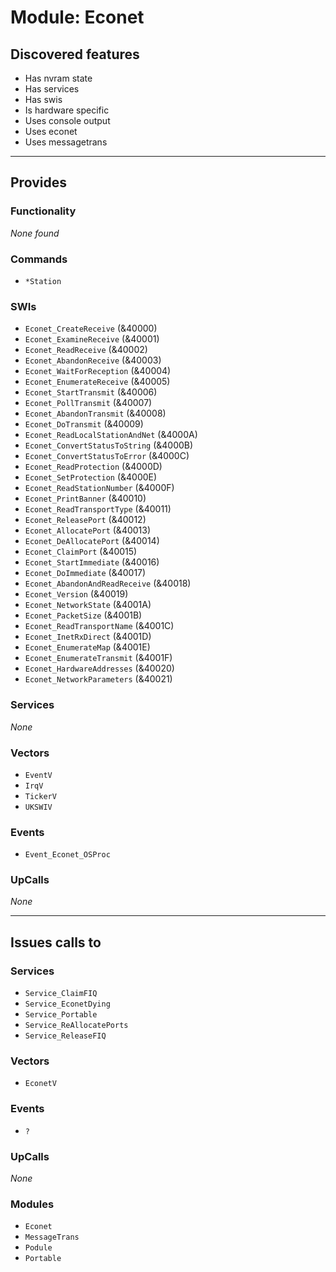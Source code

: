 # Module: Econet

## Discovered features


* Has nvram state
* Has services
* Has swis
* Is hardware specific
* Uses console output
* Uses econet
* Uses messagetrans

---

## Provides

### Functionality


*None found*

### Commands


* `*Station`


### SWIs


* `Econet_CreateReceive` (&40000)
* `Econet_ExamineReceive` (&40001)
* `Econet_ReadReceive` (&40002)
* `Econet_AbandonReceive` (&40003)
* `Econet_WaitForReception` (&40004)
* `Econet_EnumerateReceive` (&40005)
* `Econet_StartTransmit` (&40006)
* `Econet_PollTransmit` (&40007)
* `Econet_AbandonTransmit` (&40008)
* `Econet_DoTransmit` (&40009)
* `Econet_ReadLocalStationAndNet` (&4000A)
* `Econet_ConvertStatusToString` (&4000B)
* `Econet_ConvertStatusToError` (&4000C)
* `Econet_ReadProtection` (&4000D)
* `Econet_SetProtection` (&4000E)
* `Econet_ReadStationNumber` (&4000F)
* `Econet_PrintBanner` (&40010)
* `Econet_ReadTransportType` (&40011)
* `Econet_ReleasePort` (&40012)
* `Econet_AllocatePort` (&40013)
* `Econet_DeAllocatePort` (&40014)
* `Econet_ClaimPort` (&40015)
* `Econet_StartImmediate` (&40016)
* `Econet_DoImmediate` (&40017)
* `Econet_AbandonAndReadReceive` (&40018)
* `Econet_Version` (&40019)
* `Econet_NetworkState` (&4001A)
* `Econet_PacketSize` (&4001B)
* `Econet_ReadTransportName` (&4001C)
* `Econet_InetRxDirect` (&4001D)
* `Econet_EnumerateMap` (&4001E)
* `Econet_EnumerateTransmit` (&4001F)
* `Econet_HardwareAddresses` (&40020)
* `Econet_NetworkParameters` (&40021)


### Services


*None*


### Vectors


* `EventV`
* `IrqV`
* `TickerV`
* `UKSWIV`


### Events


* `Event_Econet_OSProc`


### UpCalls


*None*


---

## Issues calls to

### Services


* `Service_ClaimFIQ`
* `Service_EconetDying`
* `Service_Portable`
* `Service_ReAllocatePorts`
* `Service_ReleaseFIQ`


### Vectors


* `EconetV`


### Events


* `?`


### UpCalls


*None*


### Modules


* `Econet`
* `MessageTrans`
* `Podule`
* `Portable`



